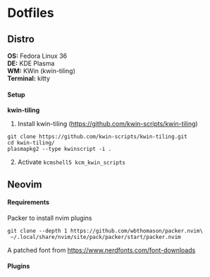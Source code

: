 # Dotfiles

## Distro

**OS:** Fedora Linux 36  
**DE:** KDE Plasma  
**WM:** KWin (kwin-tiling)  
**Terminal:** kitty  

#### Setup
**kwin-tiling**
1. Install kwin-tiling (https://github.com/kwin-scripts/kwin-tiling)
```
git clone https://github.com/kwin-scripts/kwin-tiling.git
cd kwin-tiling/
plasmapkg2 --type kwinscript -i .
```
2. Activate `kcmshell5 kcm_kwin_scripts`

## Neovim

#### Requirements

Packer to install nvim plugins
```
git clone --depth 1 https://github.com/wbthomason/packer.nvim\
 ~/.local/share/nvim/site/pack/packer/start/packer.nvim
```

A patched font from https://www.nerdfonts.com/font-downloads

#### Plugins
